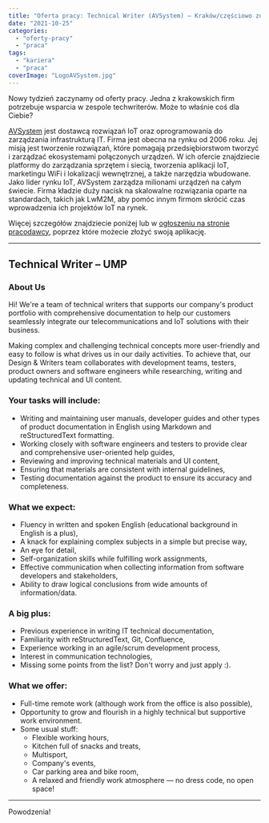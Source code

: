 ```yaml
---
title: "Oferta pracy: Technical Writer (AVSystem) – Kraków/częściowo zdalnie"
date: "2021-10-25"
categories:
  - "oferty-pracy"
  - "praca"
tags:
  - "kariera"
  - "praca"
coverImage: "LogoAVSystem.jpg"
---
```


Nowy tydzień zaczynamy od oferty pracy. Jedna z krakowskich firm potrzebuje wsparcia w zespole techwriterów. Może to właśnie coś dla Ciebie?

[AVSystem](https://www.avsystem.com/) jest dostawcą rozwiązań IoT oraz oprogramowania do zarządzania infrastrukturą IT. Firma jest obecna na rynku od 2006 roku. Jej misją jest tworzenie rozwiązań, które pomagają przedsiębiorstwom tworzyć i zarządzać ekosystemami połączonych urządzeń. W ich ofercie znajdziecie platformy do zarządzania sprzętem i siecią, tworzenia aplikacji IoT, marketingu WiFi i lokalizacji wewnętrznej, a także narzędzia wbudowane. Jako lider rynku IoT, AVSystem zarządza milionami urządzeń na całym świecie. Firma kładzie duży nacisk na skalowalne rozwiązania oparte na standardach, takich jak LwM2M, aby pomóc innym firmom skrócić czas wprowadzenia ich projektów IoT na rynek.

Więcej szczegółów znajdziecie poniżej lub w [ogłoszeniu na stronie pracodawcy](https://www.avsystem.com/careers/technical-writer/), poprzez które możecie złożyć swoją aplikację.

---

## Technical Writer – UMP

### About Us

Hi! We're a team of technical writers that supports our company's product portfolio with comprehensive documentation to help our customers seamlessly integrate our telecommunications and IoT solutions with their business.

Making complex and challenging technical concepts more user-friendly and easy to follow is what drives us in our daily activities. To achieve that, our Design & Writers team collaborates with development teams, testers, product owners and software engineers while researching, writing and updating technical and UI content.

### Your tasks will include:

- Writing and maintaining user manuals, developer guides and other types of product documentation in English using Markdown and reStructuredText formatting.
- Working closely with software engineers and testers to provide clear and comprehensive user-oriented help guides,
- Reviewing and improving technical materials and UI content,
- Ensuring that materials are consistent with internal guidelines,
- Testing documentation against the product to ensure its accuracy and completeness.

### What we expect:

- Fluency in written and spoken English (educational background in English is a plus),
- A knack for explaining complex subjects in a simple but precise way,
- An eye for detail,
- Self-organization skills while fulfilling work assignments,
- Effective communication when collecting information from software developers and stakeholders,
- Ability to draw logical conclusions from wide amounts of information/data.

### A big plus:

- Previous experience in writing IT technical documentation,
- Familiarity with reStructuredText, Git, Confluence,
- Experience working in an agile/scrum development process,
- Interest in communication technologies,
- Missing some points from the list? Don't worry and just apply :).

### **What we offer:**

- Full-time remote work (although work from the office is also possible),
- Opportunity to grow and flourish in a highly technical but supportive work environment.
- Some usual stuff:
  - Flexible working hours,
  - Kitchen full of snacks and treats,
  - Multisport,
  - Company's events,
  - Car parking area and bike room,
  - A relaxed and friendly work atmosphere — no dress code, no open space!

---

Powodzenia!
